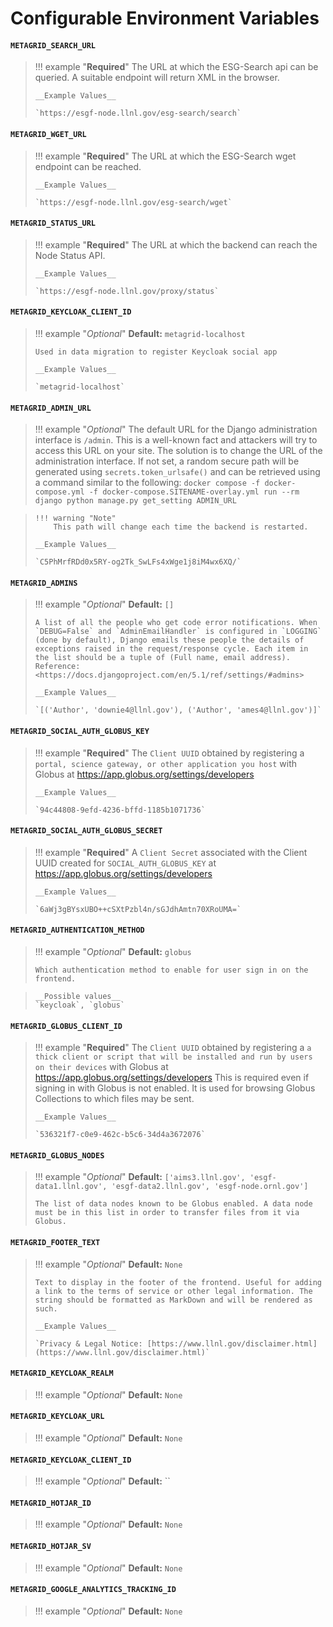 # Configurable Environment Variables
<!-- start generated backend settings markdown -->
#### `METAGRID_SEARCH_URL`

> !!! example "**Required**"
>     The URL at which the ESG-Search api can be queried. A suitable endpoint will return XML in the browser.
>
>     __Example Values__
>
>     `https://esgf-node.llnl.gov/esg-search/search`

#### `METAGRID_WGET_URL`

> !!! example "**Required**"
>     The URL at which the ESG-Search wget endpoint can be reached.
>
>     __Example Values__
>
>     `https://esgf-node.llnl.gov/esg-search/wget`

#### `METAGRID_STATUS_URL`

> !!! example "**Required**"
>     The URL at which the backend can reach the Node Status API.
>
>     __Example Values__
>
>     `https://esgf-node.llnl.gov/proxy/status`

#### `METAGRID_KEYCLOAK_CLIENT_ID`

> !!! example "*Optional*"
>     __Default:__ `metagrid-localhost`
>
>     Used in data migration to register Keycloak social app
>
>     __Example Values__
>
>     `metagrid-localhost`

#### `METAGRID_ADMIN_URL`

> !!! example "*Optional*"
>     The default URL for the Django administration interface is `/admin`. This is a well-known fact and attackers will try to access this URL on your site. The solution is to change the URL of the administration interface. If not set, a random secure path will be generated using `secrets.token_urlsafe()` and can be retrieved using a command similar to the following:
>     `docker compose -f docker-compose.yml -f docker-compose.SITENAME-overlay.yml run --rm django python manage.py get_setting ADMIN_URL`

>     !!! warning "Note"
>         This path will change each time the backend is restarted.
>
>     __Example Values__
>
>     `C5PhMrfRDd0x5RY-og2Tk_SwLFs4xWge1j8iM4wx6XQ/`

#### `METAGRID_ADMINS`

> !!! example "*Optional*"
>     __Default:__ `[]`
>
>     A list of all the people who get code error notifications. When `DEBUG=False` and `AdminEmailHandler` is configured in `LOGGING` (done by default), Django emails these people the details of exceptions raised in the request/response cycle. Each item in the list should be a tuple of (Full name, email address). Reference: <https://docs.djangoproject.com/en/5.1/ref/settings/#admins>
>
>     __Example Values__
>
>     `[('Author', 'downie4@llnl.gov'), ('Author', 'ames4@llnl.gov')]`

#### `METAGRID_SOCIAL_AUTH_GLOBUS_KEY`

> !!! example "**Required**"
>     The `Client UUID` obtained by registering a `portal, science gateway, or other application you host` with Globus at <https://app.globus.org/settings/developers>
>
>     __Example Values__
>
>     `94c44808-9efd-4236-bffd-1185b1071736`

#### `METAGRID_SOCIAL_AUTH_GLOBUS_SECRET`

> !!! example "**Required**"
>     A `Client Secret` associated with the Client UUID created for `SOCIAL_AUTH_GLOBUS_KEY` at https://app.globus.org/settings/developers
>
>     __Example Values__
>
>     `6aWj3gBYsxUBO++cSXtPzbl4n/sGJdhAmtn70XRoUMA=`
<!-- end generated backend settings markdown -->
<!-- start generated frontend settings markdown -->
#### `METAGRID_AUTHENTICATION_METHOD`

> !!! example "*Optional*"
>     __Default:__ `globus`
>
>     Which authentication method to enable for user sign in on the frontend.

>     __Possible values__
>     `keycloak`, `globus`

#### `METAGRID_GLOBUS_CLIENT_ID`

> !!! example "**Required**"
>     The `Client UUID` obtained by registering a `a thick client or script that will be installed and run by users on their devices` with Globus at <https://app.globus.org/settings/developers>  This is required even if signing in with Globus is not enabled. It is used for browsing Globus Collections to which files may be sent.
>
>     __Example Values__
>
>     `536321f7-c0e9-462c-b5c6-34d4a3672076`

#### `METAGRID_GLOBUS_NODES`

> !!! example "*Optional*"
>     __Default:__ `['aims3.llnl.gov', 'esgf-data1.llnl.gov', 'esgf-data2.llnl.gov', 'esgf-node.ornl.gov']`
>
>     The list of data nodes known to be Globus enabled. A data node must be in this list in order to transfer files from it via Globus.


#### `METAGRID_FOOTER_TEXT`

> !!! example "_Optional_"
> **Default:** `None`
>
>     Text to display in the footer of the frontend. Useful for adding a link to the terms of service or other legal information. The string should be formatted as MarkDown and will be rendered as such.
>
>     __Example Values__
>
>     `Privacy & Legal Notice: [https://www.llnl.gov/disclaimer.html](https://www.llnl.gov/disclaimer.html)`

#### `METAGRID_KEYCLOAK_REALM`

> !!! example "*Optional*"
>     __Default:__ `None`
>

#### `METAGRID_KEYCLOAK_URL`

> !!! example "*Optional*"
>     __Default:__ `None`
>

#### `METAGRID_KEYCLOAK_CLIENT_ID`

> !!! example "*Optional*"
>     __Default:__ ``
>

#### `METAGRID_HOTJAR_ID`

> !!! example "*Optional*"
>     __Default:__ `None`
>

#### `METAGRID_HOTJAR_SV`

> !!! example "*Optional*"
>     __Default:__ `None`
>

#### `METAGRID_GOOGLE_ANALYTICS_TRACKING_ID`

> !!! example "*Optional*"
>     __Default:__ `None`
>
<!-- end generated frontend settings markdown -->
